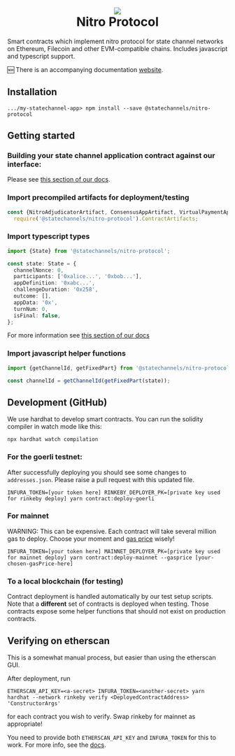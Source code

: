 <h1 align="center">
<div><img src="https://statechannels.org/favicon.ico"> </div>
Nitro Protocol
</h1>

Smart contracts which implement nitro protocol for state channel networks on Ethereum, Filecoin and other EVM-compatible chains. Includes javascript and typescript support.

:new: There is an accompanying documentation [website](https://docs.statechannels.org/).

## Installation

```
.../my-statechannel-app> npm install --save @statechannels/nitro-protocol
```

## Getting started

### Building your state channel application contract against our interface:

Please see [this section of our docs](https://docs.statechannels.org/protocol-tutorial/0020-execution-rules/#core-protocol-rules). 

### Import precompiled artifacts for deployment/testing

```typescript
const {NitroAdjudicatorArtifact, ConsensusAppArtifact, VirtualPaymentAppArtifact} =
  require('@statechannels/nitro-protocol').ContractArtifacts;
```

### Import typescript types

```typescript
import {State} from '@statechannels/nitro-protocol';

const state: State = {
  channelNonce: 0,
  participants: ['0xalice...', '0xbob...'],
  appDefinition: '0xabc...',
  challengeDuration: '0x258',
  outcome: [],
  appData: '0x',
  turnNum: 0,
  isFinal: false,
};
```

For more information see [this section of our docs](https://docs.statechannels.org/protocol-tutorial/0010-states-channels/)

### Import javascript helper functions

```typescript
import {getChannelId, getFixedPart} from '@statechannels/nitro-protocol';

const channelId = getChannelId(getFixedPart(state));
```

## Development (GitHub)

We use hardhat to develop smart contracts. You can run the solidity compiler in watch mode like this:

```
npx hardhat watch compilation
```

### For the goerli testnet:

After successfully deploying you should see some changes to `addresses.json`. Please raise a pull request with this updated file.

```
INFURA_TOKEN=[your token here] RINKEBY_DEPLOYER_PK=[private key used for rinkeby deploy] yarn contract:deploy-goerli
```

### For mainnet

WARNING: This can be expensive. Each contract will take several million gas to deploy. Choose your moment and [gas price](https://ethgas.watch/) wisely!

```
INFURA_TOKEN=[your token here] MAINNET_DEPLOYER_PK=[private key used for mainnet deploy] yarn contract:deploy-mainnet --gasprice [your-chosen-gasPrice-here]
```

### To a local blockchain (for testing)

Contract deployment is handled automatically by our test setup scripts. Note that a **different** set of contracts is deployed when testing. Those contracts expose some helper functions that should not exist on production contracts.

## Verifying on etherscan

This is a somewhat manual process, but easier than using the etherscan GUI.

After deployment, run

```
ETHERSCAN_API_KEY=<a-secret> INFURA_TOKEN=<another-secret> yarn hardhat --network rinkeby verify <DeployedContractAddress> 'ConstructorArgs'
```

for each contract you wish to verify. Swap rinkeby for mainnet as appropriate!

You need to provide both `ETHERSCAN_API_KEY` and `INFURA_TOKEN` for this to work. For more info, see the [docs](https://hardhat.org/plugins/nomiclabs-hardhat-etherscan.html).
